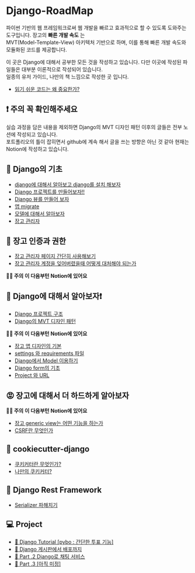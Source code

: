 # Django-RoadMap

파이썬 기반의 웹 프레임워크로써 웹 개발을 빠르고 효과적으로 할 수 있도록 도와주는 도구입니다. 장고의 **빠른 개발 속도** 는  
MVT(Model-Template-View) 아키텍처 기반으로 하며, 이를 통해 빠른 개발 속도와 모듈화된 코드를 제공합니다.

이 곳은 Django에 대해서 공부한 모든 것을 작성하고 있습니다. 다만 이곳에 작성된 파일들은 대부분 이론적으로 작성되어 있습니다.  
일종의 유저 가이드, 나만의 책 느낌으로 작성한 곳 입니다.

- <a href="https://www.notion.so/yuchan-log/e3f7f43ba8d34a498ae94d4cebb4794c?pvs=4#d395051f3d4a42a082704b4e7eaff65d">읽기 쉬운 코드는 왜 중요한가?</a>

## ❗️ 주의 꼭 확인해주세요

실습 과정을 담은 내용을 제외하면 Django의 MVT 디자인 패턴 이후의 글들은 전부 노션에 작성되고 있습니다.  
포트폴리오의 틀이 잡히면서 github에 계속 해서 글을 쓰는 방향은 아닌 것 같아 현재는 Notion에 작성하고 있습니다.

## 🌱 Django의 기초

- <a href="https://github.com/ohyuchan123/Django-RoadMap/blob/master/%EC%9E%A5%EA%B3%A0%EC%9D%98%20%EA%B8%B0%EC%B4%88/django%20%EC%84%A4%EC%B9%98%20%EB%B0%8F%20%EC%86%8C%EA%B0%9C.md#-%EB%93%A4%EC%96%B4%EA%B0%80%EB%8A%94-%EB%A7%90">django에 대해서 알아보고 django를 설치 해보자</a>
- <a href="https://github.com/ohyuchan123/Django-RoadMap/blob/master/%EC%9E%A5%EA%B3%A0%EC%9D%98%20%EA%B8%B0%EC%B4%88/django%20%ED%94%84%EB%A1%9C%EC%A0%9D%ED%8A%B8%EB%A5%BC%20%EB%A7%8C%EB%93%A4%EC%96%B4%EB%B3%B4%EC%9E%90.md#-%ED%94%84%EB%A1%9C%EC%A0%9D%ED%8A%B8-%EC%83%9D%EC%84%B1-%ED%95%B4%EB%B3%B4%EA%B8%B0">Django 프로젝트를 만들어보자!!</a>
- <a href="https://github.com/ohyuchan123/Django-RoadMap/blob/master/%EC%9E%A5%EA%B3%A0%EC%9D%98%20%EA%B8%B0%EC%B4%88/%EC%B2%AB%20%EB%B7%B0%20%EB%A7%8C%EB%93%A4%EA%B8%B0.md#-%EC%B2%AB-%EB%B7%B0-%EB%A7%8C%EB%93%A4%EC%96%B4-%EB%B3%B4%EC%9E%90">Django 뷰를 만들어 보자</a>
- <a href="https://github.com/ohyuchan123/Django-RoadMap/blob/master/%EC%9E%A5%EA%B3%A0%EC%9D%98%20%EA%B8%B0%EC%B4%88/%EC%95%B1%20migrate.md#-%EC%9E%A5%EA%B3%A0-%EC%95%B1-migrate">앱 migrate</a>
- <a href="https://github.com/ohyuchan123/Django-RoadMap/blob/master/%EC%9E%A5%EA%B3%A0%EC%9D%98%20%EA%B8%B0%EC%B4%88/%EB%8D%B0%EC%9D%B4%ED%84%B0%EC%9D%98%20%EA%B8%B0%EC%B4%88%20%EB%AA%A8%EB%8D%B8.md#-%EC%9E%A5%EA%B3%A0-%EB%AA%A8%EB%8D%B8%EC%9D%B4-%EB%AD%90%EC%9E%84-">모델에 대해서 알아보자</a>
- <a href="https://github.com/ohyuchan123/Django-RoadMap/blob/master/%EC%9E%A5%EA%B3%A0%EC%9D%98%20%EA%B8%B0%EC%B4%88/%EC%9E%A5%EA%B3%A0%20%EA%B4%80%EB%A6%AC%EC%9E%90.md#-%EC%9E%A5%EA%B3%A0-%EA%B4%80%EB%A6%AC%EC%9E%90">장고 관리자</a>

## 📲 장고 인증과 권한

- <a href="https://github.com/ohyuchan123/Django-RoadMap/blob/master/%EC%9E%A5%EA%B3%A0%EC%9D%98%20%EC%9D%B8%EC%A6%9D%EA%B3%BC%20%EA%B6%8C%ED%95%9C/%EC%9E%A5%EA%B3%A0%20%EA%B4%80%EB%A6%AC%EC%9E%90%20%ED%8E%98%EC%9D%B4%EC%A7%80%20%EA%B0%84%EB%8B%A8%ED%9E%88%20%EC%82%AC%EC%9A%A9%ED%95%B4%EB%B3%B4%EA%B8%B0.md#1-%EC%84%9C%EB%A1%A0">장고 관리자 페이지 간단히 사용해보기</a>
- <a href="https://github.com/ohyuchan123/Django-RoadMap/blob/master/%EC%9E%A5%EA%B3%A0%EC%9D%98%20%EC%9D%B8%EC%A6%9D%EA%B3%BC%20%EA%B6%8C%ED%95%9C/%EC%9E%A5%EA%B3%A0%20%EA%B4%80%EB%A6%AC%EC%9E%90%20%EA%B3%84%EC%A0%95%EC%9D%84%20%EC%9E%8A%EC%96%B4%EB%B2%84%EB%A0%B8%EC%9D%84%EB%95%8C%20%EC%96%B4%EB%96%BB%EA%B2%8C%20%EB%8C%80%EC%B2%98%ED%95%B4%EC%95%BC%20%EB%90%98%EB%8A%94%EA%B0%80.md#1-%EC%84%9C%EB%A1%A0">장고 관리자 계정을 잊어버렸을때 어떻게 대처해야 되는가</a>

**🙆🏻 주의 이 다음부턴 Notion에 있어요**

## 🔦 Django에 대해서 알아보자❗️

- <a href="https://github.com/ohyuchan123/Django-RoadMap/blob/master/%EC%9E%A5%EA%B3%A0%EC%97%90%20%EB%8C%80%ED%95%B4%EC%84%9C%20%EC%95%8C%EC%95%84%EB%B3%B4%EC%9E%90!/Django%20%ED%94%84%EB%A1%9C%EC%A0%9D%ED%8A%B8%20%EA%B5%AC%EC%A1%B0.md#1-%EC%84%9C%EB%A1%A0">Django 프로젝트 구조</a>
- <a href="https://github.com/ohyuchan123/Django-RoadMap/blob/master/%EC%9E%A5%EA%B3%A0%EC%97%90%20%EB%8C%80%ED%95%B4%EC%84%9C%20%EC%95%8C%EC%95%84%EB%B3%B4%EC%9E%90!/%EC%9E%A5%EA%B3%A0%20MVT%20%ED%8C%A8%ED%84%B4.md#-django%EC%9D%98-mvt-%ED%8C%A8%ED%84%B4%EC%97%90-%EB%8C%80%ED%95%B4%EC%84%9C-%EC%95%8C%EC%95%84%EB%B3%B4%EC%9E%90">Django의 MVT 디자인 패턴</a>

**🙆🏻 주의 이 다음부턴 Notion에 있어요**

- <a href="https://www.notion.so/yuchan-log/76d46009122f4cb2aa12edde4178e07a?pvs=4#3f71054b60064e6d992698237ee603a9">장고 앱 디자인의 기본</a>
- <a href="https://www.notion.so/yuchan-log/settings-requirements-41c8ada4cc9f4be4a69f73b3b601ff44?pvs=4#2c238798c00140de8dc5d5074f7a10df">settings 와 requirements 파일</a>
- <a href="https://www.notion.so/yuchan-log/Django-Model-d173735fa4614a68b465f0dc05510b52?pvs=4#2e1d30eee3484f388188e1fa4aef15bc">Django에서 Model 이용하기</a>
- <a href="">Django form의 기초</a>
- <a href="">Project 와 URL</a>

## 😡 장고에 대해서 더 하드하게 알아보자
**🙆🏻 주의 이 다음부턴 Notion에 있어요**
- <a href="https://www.notion.so/yuchan-log/generic-view-92e818a0e94a4d08b28ec0740238c3d8?pvs=4#d6cadb31fdac439fb56cf46816cf6360">장고 generic view는 어떤 기능을 하는가</a>
- <a href="">CSRF란 무엇인가</a>

## 🍪 cookiecutter-django

- <a href="https://www.notion.so/yuchan-log/4054c8a61f4f4dd2a58b8591fb1a713e?pvs=4#175aaab9ed26461d90e66862ab0a9117">쿠키커터란 무엇인가?</a>
- <a href="">나만의 쿠키커터?</a>

## 📡 Django Rest Framework

- <a href="">Serializer 파해치기</a>

## 💻 Project

- <a href="https://github.com/ohyuchan123/Django-RoadMap/tree/master/Django%20Tutorial/pybo">💬 Django Tutorial [pybo : 간단한 투표 기능]</a>
- <a href="https://github.com/ohyuchan123/Django-RoadMap/tree/master/Django%20Practice/Part%201#1-%EC%84%9C%EB%A1%A0">💬 Django 게시판에서 배포까지</a>
- <a href="https://github.com/Go-Socket-Project">💬 Part .2 Django로 채팅 서비스</a>
- <a href="">💬 Part .3 [아직 미정]</a>
